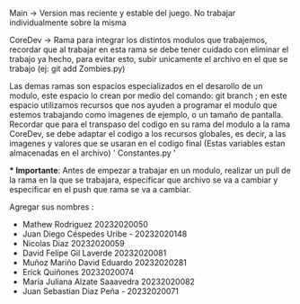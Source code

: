 Main -> Version mas reciente y estable del juego. No trabajar individualmente sobre la misma

CoreDev -> Rama para integrar los distintos modulos que trabajemos, recordar que al trabajar en esta rama se debe tener cuidado con eliminar el trabajo ya hecho, para evitar esto,
subir unicamente el archivo en el que se trabajo (ej: git add Zombies.py)

Las demas ramas  son espacios especializados en el desarollo de un modulo, este espacio lo crean por medio del comando: git branch <branchName> ; en este espacio utilizamos recursos 
que nos ayuden a programar el modulo que estemos trabajando como imagenes de ejemplo, o un tamaño de pantalla. Recordar que para el transpaso del codigo en su rama del modulo a
la rama CoreDev, se debe adaptar el codigo a los recursos globales, es decir, a las imagenes y valores que se usaran en el codigo final (Estas variables estan almacenadas en el archivo)
' Constantes.py ' 

__* Importante__:
    Antes de empezar a trabajar en un modulo, realizar un pull de la rama en la que se trabajara, especificar que archivo se va a cambiar y especificar en el push que rama se va a
    cambiar.

Agregar sus nombres : 

- Mathew Rodriguez 20232020050
- Juan Diego Céspedes Uribe - 20232020148
- Nicolas Diaz 20232020059
- David Felipe Gil Laverde 20232020081
- Muñoz Mariño David Eduardo  20232020281
- Erick Quiñones 20232020074   
- María Juliana Alzate Saaavedra 20232020082
- Juan Sebastian Diaz Peña - 20232020071
